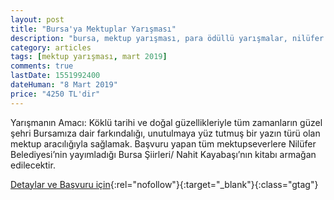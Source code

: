 ```yaml
---
layout: post
title: "Bursa'ya Mektuplar Yarışması"
description: "bursa, mektup yarışması, para ödüllü yarışmalar, nilüfer belediyesi"
category: articles
tags: [mektup yarışması, mart 2019]
comments: true
lastDate: 1551992400
dateHuman: "8 Mart 2019"
price: "4250 TL'dir"
---
```


Yarışmanın Amacı: Köklü tarihi ve doğal güzellikleriyle tüm zamanların güzel şehri Bursamıza dair farkındalığı, unutulmaya yüz tutmuş bir yazın türü olan mektup aracılığıyla sağlamak.
Başvuru yapan tüm mektupseverlere Nilüfer Belediyesi’nin yayımladığı Bursa Şiirleri/ Nahit Kayabaşı’nın kitabı armağan edilecektir.

[Detaylar ve Başvuru için](https://www.guncel-egitim.org/bursaya-mektuplar-yarismasi/?utm_source=edebiyatyarismalari.com&utm_medium=affiliate&utm_campaign=cpc){:rel="nofollow"}{:target="_blank"}{:class="gtag"}